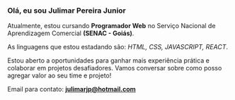 <h3>Olá, eu sou Julimar Pereira Junior</h3>

Atualmente, estou cursando <strong>Programador Web</strong> no Serviço Nacional de Aprendizagem Comercial <strong>(SENAC - Goiás)</strong>. 

As linguagens que estou estadando são: <em>HTML, CSS, JAVASCRIPT, REACT</em>.

Estou aberto a oportunidades para ganhar mais experiência prática e colaborar em projetos desafiadores. 
Vamos conversar sobre como posso agregar valor ao seu time e projeto!

Email para contato: <strong>julimarjp@hotmail.com

